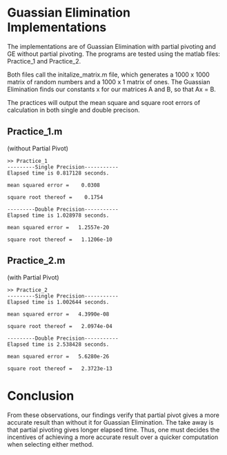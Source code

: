 # Guassian Elimination Implementations 
The implementations are of Guassian Elimination with partial pivoting and GE without partial pivoting. The programs are tested using the matlab files: Practice_1 and Practice_2.

Both files call the initalize_matrix.m file, which generates a 1000 x 1000 matrix of random numbers and a 1000 x 1 matrix of ones. 
The Guassian Elimination finds our constants x for our matrices A and B, so that Ax = B.

The practices will output the mean square and square root errors of calculation in both single and double precison. 

## Practice_1.m
(without Partial Pivot)
```
>> Practice_1
---------Single Precision-----------
Elapsed time is 0.817128 seconds.

mean squared error =    0.0308

square root thereof =    0.1754

---------Double Precision-----------
Elapsed time is 1.028978 seconds.

mean squared error =   1.2557e-20

square root thereof =   1.1206e-10
```

## Practice_2.m
(with Partial Pivot)
```
>> Practice_2
---------Single Precision-----------
Elapsed time is 1.002644 seconds.

mean squared error =   4.3990e-08

square root thereof =   2.0974e-04

---------Double Precision-----------
Elapsed time is 2.538428 seconds.

mean squared error =   5.6280e-26

square root thereof =   2.3723e-13
```

# Conclusion 
From these observations, our findings verify that partial pivot gives a more accurate result than without it for Guassian Elimination. The take away is that partial pivoting gives longer elapsed time. Thus, one must decides the incentives of achieving a more accurate result over a quicker computation when selecting either method.  
